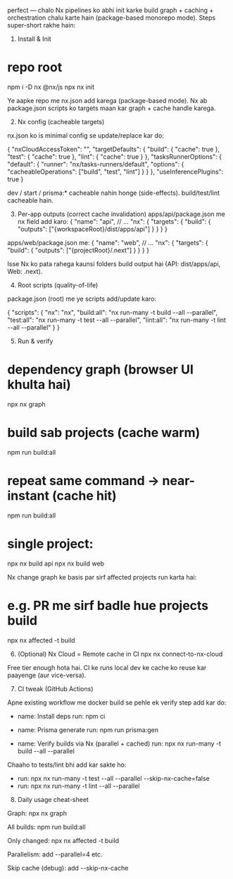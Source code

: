perfect — chalo Nx pipelines ko abhi init karke build graph + caching + orchestration chalu karte hain (package-based monorepo mode). Steps super-short rakhe hain:

1) Install & Init
# repo root
npm i -D nx @nx/js
npx nx init


Ye aapke repo me nx.json add karega (package-based mode). Nx ab package.json scripts ko targets maan kar graph + cache handle karega.

2) Nx config (cacheable targets)

nx.json ko is minimal config se update/replace kar do:

{
  "nxCloudAccessToken": "",
  "targetDefaults": {
    "build": { "cache": true },
    "test":  { "cache": true },
    "lint":  { "cache": true }
  },
  "tasksRunnerOptions": {
    "default": {
      "runner": "nx/tasks-runners/default",
      "options": { "cacheableOperations": ["build", "test", "lint"] }
    }
  },
  "useInferencePlugins": true
}


dev / start / prisma:* cacheable nahin honge (side-effects). build/test/lint cacheable hain.

3) Per-app outputs (correct cache invalidation)
apps/api/package.json me nx field add karo:
{
  "name": "api",
  // ...
  "nx": {
    "targets": {
      "build": {
        "outputs": ["{workspaceRoot}/dist/apps/api"]
      }
    }
  }
}

apps/web/package.json me:
{
  "name": "web",
  // ...
  "nx": {
    "targets": {
      "build": {
        "outputs": ["{projectRoot}/.next"]
      }
    }
  }
}


Isse Nx ko pata rahega kaunsi folders build output hai (API: dist/apps/api, Web: .next).

4) Root scripts (quality-of-life)

package.json (root) me ye scripts add/update karo:

{
  "scripts": {
    "nx": "nx",
    "build:all": "nx run-many -t build --all --parallel",
    "test:all": "nx run-many -t test --all --parallel",
    "lint:all": "nx run-many -t lint --all --parallel"
  }
}

5) Run & verify
# dependency graph (browser UI khulta hai)
npx nx graph

# build sab projects (cache warm)
npm run build:all

# repeat same command -> near-instant (cache hit)
npm run build:all

# single project:
npx nx build api
npx nx build web


Nx change graph ke basis par sirf affected projects run karta hai:

# e.g. PR me sirf badle hue projects build
npx nx affected -t build

6) (Optional) Nx Cloud = Remote cache in CI
npx nx connect-to-nx-cloud


Free tier enough hota hai. CI ke runs local dev ke cache ko reuse kar paayenge (aur vice-versa).

7) CI tweak (GitHub Actions)

Apne existing workflow me docker build se pehle ek verify step add kar do:

- name: Install deps
  run: npm ci

- name: Prisma generate
  run: npm run prisma:gen

- name: Verify builds via Nx (parallel + cached)
  run: npx nx run-many -t build --all --parallel


Chaaho to tests/lint bhi add kar sakte ho:

- run: npx nx run-many -t test --all --parallel --skip-nx-cache=false
- run: npx nx run-many -t lint --all --parallel

8) Daily usage cheat-sheet

Graph: npx nx graph

All builds: npm run build:all

Only changed: npx nx affected -t build

Parallelism: add --parallel=4 etc.

Skip cache (debug): add --skip-nx-cache